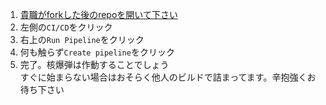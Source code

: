 1. [貴職がforkした後のrepoを開いて下さい](https://gitlab.com/AnKoushinist/nuclear-missiles-by-krsw/wikis/repo%E3%82%92fork%E3%81%99%E3%82%8B-&-%E8%A8%AD%E5%AE%9A%E3%82%92%E3%81%99%E3%82%8B)
1. 左側の`CI/CD`をクリック
1. 右上の`Run Pipeline`をクリック
1. 何も触らず`Create pipeline`をクリック
1. 完了。核爆弾は作動することでしょう     
   すぐに始まらない場合はおそらく他人のビルドで詰まってます。辛抱強くお待ち下さい